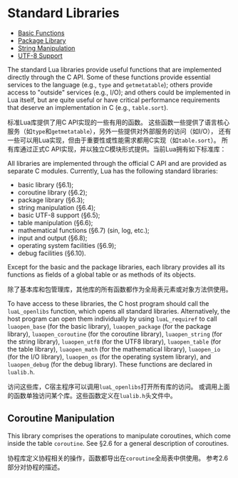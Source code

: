 
# Standard Libraries
- [Basic Functions](./basic.md)
- [Package Library](./package.md)
- [String Manipulation](./string.md)
- [UTF-8 Support](./utf8.md)

The standard Lua libraries provide useful functions that are implemented directly through the C API. 
Some of these functions provide essential services to the language (e.g., `type` and `getmetatable`); 
others provide access to "outside" services (e.g., I/O); and others could be implemented in Lua itself, 
but are quite useful or have critical performance requirements that deserve an implementation in C 
(e.g., `table.sort`).

标准Lua库提供了用C API实现的一些有用的函数。
这些函数一些提供了语言核心服务（如`type`和`getmetatable`），另外一些提供对外部服务的访问（如I/O），
还有一些可以用Lua实现，但由于重要性或性能需求都用C实现（如`table.sort`）。
所有库通过正式C API实现，并以独立C模块形式提供。当前Lua拥有如下标准库：

All libraries are implemented through the official C API and are provided as separate C modules. 
Currently, Lua has the following standard libraries:
- basic library (§6.1);
- coroutine library (§6.2);
- package library (§6.3);
- string manipulation (§6.4);
- basic UTF-8 support (§6.5);
- table manipulation (§6.6);
- mathematical functions (§6.7) (sin, log, etc.);
- input and output (§6.8);
- operating system facilities (§6.9);
- debug facilities (§6.10).

Except for the basic and the package libraries, 
each library provides all its functions as fields of a global table or as methods of its objects.

除了基本库和包管理库，其他库的所有函数都作为全局表元素或对象方法供使用。

To have access to these libraries, the C host program should call the `luaL_openlibs` function, 
which opens all standard libraries. 
Alternatively, the host program can open them individually by using `luaL_requiref` to call `luaopen_base` 
(for the basic library), `luaopen_package` (for the package library), 
`luaopen_coroutine` (for the coroutine library), `luaopen_string` (for the string library), 
`luaopen_utf8` (for the UTF8 library), `luaopen_table` (for the table library), 
`luaopen_math` (for the mathematical library), `luaopen_io` (for the I/O library), 
`luaopen_os` (for the operating system library), and `luaopen_debug` (for the debug library). 
These functions are declared in `lualib.h`.

访问这些库，C宿主程序可以调用`luaL_openlibs`打开所有库的访问。
或调用上面的函数单独访问某个库。这些函数定义在`lualib.h`头文件中。

## Coroutine Manipulation

This library comprises the operations to manipulate coroutines, which come inside the table `coroutine`. 
See §2.6 for a general description of coroutines.

协程库定义协程相关的操作，函数都导出在`coroutine`全局表中供使用。
参考2.6部分对协程的描述。
